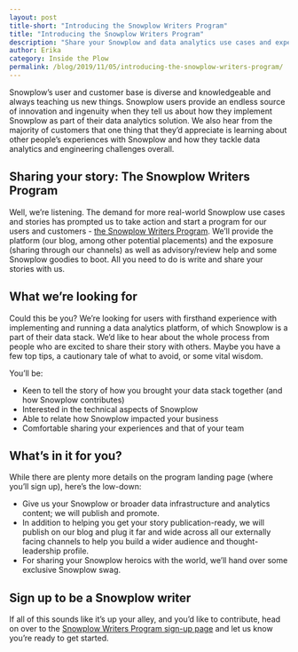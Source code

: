 ```yaml
---
layout: post
title-short: "Introducing the Snowplow Writers Program"
title: "Introducing the Snowplow Writers Program"
description: "Share your Snowplow and data analytics use cases and experiences."
author: Erika
category: Inside the Plow
permalink: /blog/2019/11/05/introducing-the-snowplow-writers-program/
---
```


Snowplow’s user and customer base is diverse and knowledgeable and always teaching us new things. Snowplow users provide an endless source of innovation and ingenuity when they tell us about how they implement Snowplow as part of their data analytics solution. We also hear from the majority of customers that one thing that they’d appreciate is learning about other people’s experiences with Snowplow and how they tackle data analytics and engineering challenges overall. 
 

## Sharing your story: The Snowplow Writers Program

Well, we’re listening. The demand for more real-world Snowplow use cases and stories has prompted us to take action and start a program for our users and customers - [the Snowplow Writers Program](https://snowplowanalytics.com/writers-program/). We’ll provide the platform (our blog, among other potential placements) and the exposure (sharing through our channels) as well as advisory/review help and some Snowplow goodies to boot. All you need to do is write and share your stories with us. 


## What we’re looking for 

Could this be you? We’re looking for users with firsthand experience with implementing and running a data analytics platform, of which Snowplow is a part of their data stack. We’d like to hear about the whole process from people who are excited to share their story with others. Maybe you have a few top tips, a cautionary tale of what to avoid, or some vital wisdom. 

You’ll be:

*   Keen to tell the story of how you brought your data stack together (and how Snowplow contributes)
*   Interested in the technical aspects of Snowplow 
*   Able to relate how Snowplow impacted your business
*   Comfortable sharing your experiences and that of your team


## What’s in it for you?

While there are plenty more details on the program landing page (where you’ll sign up), here’s the low-down:



*   Give us your Snowplow or broader data infrastructure and analytics content; we will publish and promote.
*   In addition to helping you get your story publication-ready, we will publish on our blog and plug it far and wide across all our externally facing channels to help you build a wider audience and thought-leadership profile.
*   For sharing your Snowplow heroics with the world, we’ll hand over some exclusive Snowplow swag. 


## Sign up to be a Snowplow writer

If all of this sounds like it’s up your alley, and you’d like to contribute, head on over to the [Snowplow Writers Program sign-up page](https://snowplowanalytics.com/writers-program/) and let us know you’re ready to get started.
